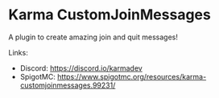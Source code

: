 # Karma CustomJoinMessages
A plugin to create amazing join and quit messages!

Links:
- Discord: https://discord.io/karmadev
- SpigotMC: https://www.spigotmc.org/resources/karma-customjoinmessages.99231/
